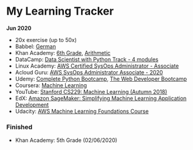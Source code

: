 # My Learning Tracker
  
**Jun 2020**
* 20x exercise (up to 50x)
* Babbel: [German](https://my.babbel.com)
* Khan Academy: [6th Grade](https://www.khanacademy.org/math/cc-sixth-grade-math), [Arithmetic](https://www.khanacademy.org/math/arithmetic)
* DataCamp: [Data Scientist with Python Track - 4 modules](https://learn.datacamp.com/career-tracks/data-scientist-with-python)
* Linux Academy: [AWS Certified SysOps Administrator - Associate](https://linuxacademy.com/cp/modules/view/id/364)
* Acloud Guru: [AWS SysOps Administrator Associate - 2020](https://learn.acloud.guru/course/aws-certified-sysops-administrator-associate/dashboard)
* Udemy: [Complete Python Bootcamp](https://www.udemy.com/course/complete-python-bootcamp/), [The Web Developer Bootcamp](https://www.udemy.com/course/the-web-developer-bootcamp/)
* Coursera: [Machine Learning](https://www.coursera.org/learn/machine-learning/home/welcome)
* YouTube: [Stanford CS229: Machine Learning (Autumn 2018)](https://www.youtube.com/playlist?list=PLoROMvodv4rMiGQp3WXShtMGgzqpfVfbU)
* EdX: [Amazon SageMaker: Simplifying Machine Learning Application Development](https://courses.edx.org/courses/course-v1:AWS+OTP-AWSD4+3T2018/course/)
* Udacity: [AWS Machine Learning Foundations Course](https://www.udacity.com/course/aws-machine-learning-foundations--ud090)
  
### Finished
* Khan Academy: 5th Grade (02/06/2020)